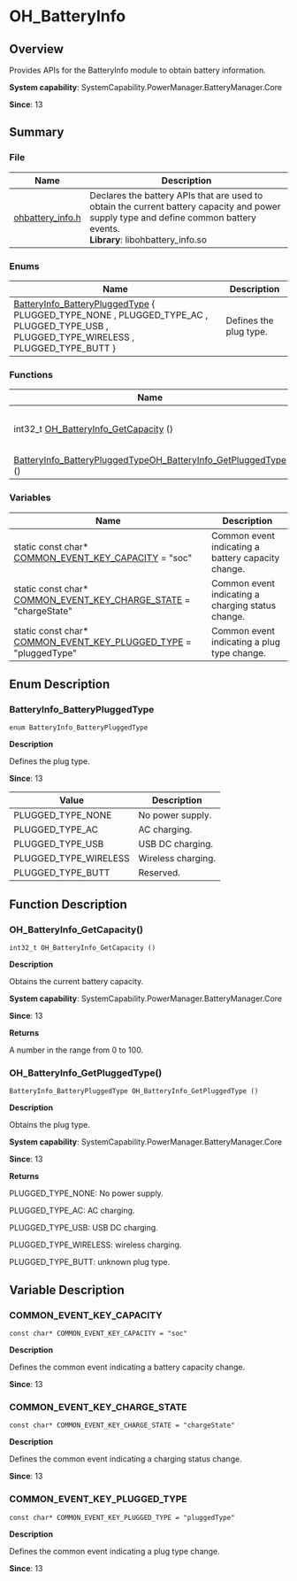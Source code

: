 # OH_BatteryInfo

## Overview

Provides APIs for the BatteryInfo module to obtain battery information.

**System capability**: SystemCapability.PowerManager.BatteryManager.Core

**Since**: 13


## Summary


### File

| Name| Description| 
| -------- | -------- |
| [ohbattery_info.h](ohbattery__info_8h.md) | Declares the battery APIs that are used to obtain the current battery capacity and power supply type and define common battery events.<br>**Library**: libohbattery_info.so| 


### Enums

| Name| Description| 
| -------- | -------- |
| [BatteryInfo_BatteryPluggedType](#batteryinfo_batterypluggedtype) {<br>PLUGGED_TYPE_NONE , PLUGGED_TYPE_AC , PLUGGED_TYPE_USB , PLUGGED_TYPE_WIRELESS , PLUGGED_TYPE_BUTT } | Defines the plug type.| 


### Functions

| Name| Description| 
| -------- | -------- |
| int32_t [OH_BatteryInfo_GetCapacity](#oh_batteryinfo_getcapacity) () | Obtains the current battery capacity.| 
| [BatteryInfo_BatteryPluggedType](#batteryinfo_batterypluggedtype)[OH_BatteryInfo_GetPluggedType](#oh_batteryinfo_getpluggedtype) () | Obtains the plug type.| 


### Variables

| Name| Description| 
| -------- | -------- |
| static const char\* [COMMON_EVENT_KEY_CAPACITY](#common_event_key_capacity) = "soc" | Common event indicating a battery capacity change.| 
| static const char\* [COMMON_EVENT_KEY_CHARGE_STATE](#common_event_key_charge_state) = "chargeState" | Common event indicating a charging status change.| 
| static const char\* [COMMON_EVENT_KEY_PLUGGED_TYPE](#common_event_key_plugged_type) = "pluggedType" | Common event indicating a plug type change.| 


## Enum Description


### BatteryInfo_BatteryPluggedType

```
enum BatteryInfo_BatteryPluggedType
```

**Description**

Defines the plug type.

**Since**: 13

| Value| Description| 
| -------- | -------- |
| PLUGGED_TYPE_NONE | No power supply.| 
| PLUGGED_TYPE_AC | AC charging.| 
| PLUGGED_TYPE_USB | USB DC charging.| 
| PLUGGED_TYPE_WIRELESS | Wireless charging.| 
| PLUGGED_TYPE_BUTT | Reserved.| 


## Function Description


### OH_BatteryInfo_GetCapacity()

```
int32_t OH_BatteryInfo_GetCapacity ()
```

**Description**

Obtains the current battery capacity.

**System capability**: SystemCapability.PowerManager.BatteryManager.Core

**Since**: 13

**Returns**

A number in the range from 0 to 100.


### OH_BatteryInfo_GetPluggedType()

```
BatteryInfo_BatteryPluggedType OH_BatteryInfo_GetPluggedType ()
```

**Description**

Obtains the plug type.

**System capability**: SystemCapability.PowerManager.BatteryManager.Core

**Since**: 13

**Returns**

PLUGGED_TYPE_NONE: No power supply.

PLUGGED_TYPE_AC: AC charging.

PLUGGED_TYPE_USB: USB DC charging.

PLUGGED_TYPE_WIRELESS: wireless charging.

PLUGGED_TYPE_BUTT: unknown plug type.


## Variable Description


### COMMON_EVENT_KEY_CAPACITY

```
const char* COMMON_EVENT_KEY_CAPACITY = "soc"
```

**Description**

Defines the common event indicating a battery capacity change.

**Since**: 13


### COMMON_EVENT_KEY_CHARGE_STATE

```
const char* COMMON_EVENT_KEY_CHARGE_STATE = "chargeState"
```

**Description**

Defines the common event indicating a charging status change.

**Since**: 13


### COMMON_EVENT_KEY_PLUGGED_TYPE

```
const char* COMMON_EVENT_KEY_PLUGGED_TYPE = "pluggedType"
```

**Description**

Defines the common event indicating a plug type change.

**Since**: 13
